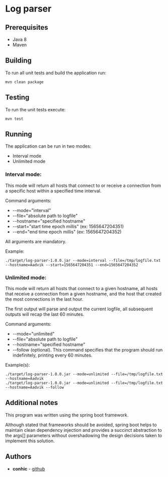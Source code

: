 # Log parser

## Prerequisites
* Java 8
* Maven

## Building
To run all unit tests and build the application run:

```
mvn clean package
```

## Testing
To run the unit tests execute:
```
mvn test
```

## Running
The application can be run in two modes:
* Interval mode
* Unlimited mode

### Interval mode:
This mode will return all hosts that connect to or receive a connection from a specific host within a specified time interval.

Command arguments:
* --mode="interval"
* --file="absolute path to logfile"
* --hostname="specified hostname"
* --start="start time epoch millis" (ex: 1565647204351)
* --end="end time epoch millis" (ex: 1565647204352)

All arguments are mandatory.

Example:
```
./target/log-parser-1.0.0.jar --mode=interval --file=/tmp/logfile.txt --hostname=Aadvik --start=1565647204351 --end=1565647204352
```
### Unlimited mode:
This mode will return all hosts that connect to a given hostname, all hosts that receive a connection from a given hostname, 
and the host that created the most connections in the last hour.

The first output will parse and output the current logfile, all subsequent outputs will recap the last 60 minutes.

Command arguments:
* --mode="unlimited"
* --file="absolute path to logfile"
* --hostname="specified hostname"
* --follow (optional). This command specifies that the program should run indefinitely, printing every 60 minutes.

Example(s):
```
./target/log-parser-1.0.0.jar --mode=unlimited --file=/tmp/logfile.txt --hostname=Aadvik
./target/log-parser-1.0.0.jar --mode=unlimited --file=/tmp/logfile.txt --hostname=Aadvik --follow
```

## Additional notes
This program was written using the spring boot framework. 

Although stated that frameworks should be avoided, spring boot helps to maintain clean dependency injection and provides
a succinct abstraction to the args[] parameters without overshadowing the design decisions taken to implement this solution.

## Authors

* **conhic** - [github](https://github.com/conhic)
